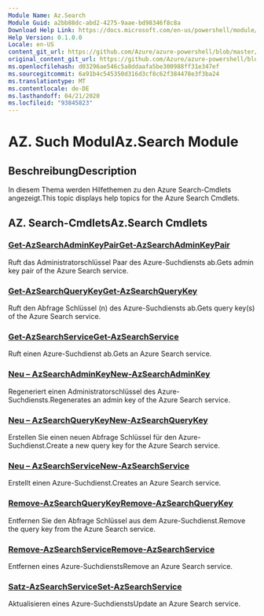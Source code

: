 ```yaml
---
Module Name: Az.Search
Module Guid: a2bb88dc-abd2-4275-9aae-bd98346f8c8a
Download Help Link: https://docs.microsoft.com/en-us/powershell/module/az.search
Help Version: 0.1.0.0
Locale: en-US
content_git_url: https://github.com/Azure/azure-powershell/blob/master/src/Search/Search/help/Az.Search.md
original_content_git_url: https://github.com/Azure/azure-powershell/blob/master/src/Search/Search/help/Az.Search.md
ms.openlocfilehash: d03296ae546c5a8ddaafa5be300988ff31e347ef
ms.sourcegitcommit: 6a91b4c545350d316d3cf8c62f384478e3f3ba24
ms.translationtype: MT
ms.contentlocale: de-DE
ms.lasthandoff: 04/21/2020
ms.locfileid: "93845823"
---
```

# <span data-ttu-id="50019-101">AZ. Such Modul</span><span class="sxs-lookup"><span data-stu-id="50019-101">Az.Search Module</span></span>
## <span data-ttu-id="50019-102">Beschreibung</span><span class="sxs-lookup"><span data-stu-id="50019-102">Description</span></span>
<span data-ttu-id="50019-103">In diesem Thema werden Hilfethemen zu den Azure Search-Cmdlets angezeigt.</span><span class="sxs-lookup"><span data-stu-id="50019-103">This topic displays help topics for the Azure Search Cmdlets.</span></span>

## <span data-ttu-id="50019-104">AZ. Search-Cmdlets</span><span class="sxs-lookup"><span data-stu-id="50019-104">Az.Search Cmdlets</span></span>
### [<span data-ttu-id="50019-105">Get-AzSearchAdminKeyPair</span><span class="sxs-lookup"><span data-stu-id="50019-105">Get-AzSearchAdminKeyPair</span></span>](Get-AzSearchAdminKeyPair.md)
<span data-ttu-id="50019-106">Ruft das Administratorschlüssel Paar des Azure-Suchdiensts ab.</span><span class="sxs-lookup"><span data-stu-id="50019-106">Gets admin key pair of the Azure Search service.</span></span>

### [<span data-ttu-id="50019-107">Get-AzSearchQueryKey</span><span class="sxs-lookup"><span data-stu-id="50019-107">Get-AzSearchQueryKey</span></span>](Get-AzSearchQueryKey.md)
<span data-ttu-id="50019-108">Ruft den Abfrage Schlüssel (n) des Azure-Suchdiensts ab.</span><span class="sxs-lookup"><span data-stu-id="50019-108">Gets query key(s) of the Azure Search service.</span></span>

### [<span data-ttu-id="50019-109">Get-AzSearchService</span><span class="sxs-lookup"><span data-stu-id="50019-109">Get-AzSearchService</span></span>](Get-AzSearchService.md)
<span data-ttu-id="50019-110">Ruft einen Azure-Suchdienst ab.</span><span class="sxs-lookup"><span data-stu-id="50019-110">Gets an Azure Search service.</span></span>

### [<span data-ttu-id="50019-111">Neu – AzSearchAdminKey</span><span class="sxs-lookup"><span data-stu-id="50019-111">New-AzSearchAdminKey</span></span>](New-AzSearchAdminKey.md)
<span data-ttu-id="50019-112">Regeneriert einen Administratorschlüssel des Azure-Suchdiensts.</span><span class="sxs-lookup"><span data-stu-id="50019-112">Regenerates an admin key of the Azure Search service.</span></span>

### [<span data-ttu-id="50019-113">Neu – AzSearchQueryKey</span><span class="sxs-lookup"><span data-stu-id="50019-113">New-AzSearchQueryKey</span></span>](New-AzSearchQueryKey.md)
<span data-ttu-id="50019-114">Erstellen Sie einen neuen Abfrage Schlüssel für den Azure-Suchdienst.</span><span class="sxs-lookup"><span data-stu-id="50019-114">Create a new query key for the Azure Search service.</span></span>

### [<span data-ttu-id="50019-115">Neu – AzSearchService</span><span class="sxs-lookup"><span data-stu-id="50019-115">New-AzSearchService</span></span>](New-AzSearchService.md)
<span data-ttu-id="50019-116">Erstellt einen Azure-Suchdienst.</span><span class="sxs-lookup"><span data-stu-id="50019-116">Creates an Azure Search service.</span></span>

### [<span data-ttu-id="50019-117">Remove-AzSearchQueryKey</span><span class="sxs-lookup"><span data-stu-id="50019-117">Remove-AzSearchQueryKey</span></span>](Remove-AzSearchQueryKey.md)
<span data-ttu-id="50019-118">Entfernen Sie den Abfrage Schlüssel aus dem Azure-Suchdienst.</span><span class="sxs-lookup"><span data-stu-id="50019-118">Remove the query key from the Azure Search service.</span></span>

### [<span data-ttu-id="50019-119">Remove-AzSearchService</span><span class="sxs-lookup"><span data-stu-id="50019-119">Remove-AzSearchService</span></span>](Remove-AzSearchService.md)
<span data-ttu-id="50019-120">Entfernen eines Azure-Suchdiensts</span><span class="sxs-lookup"><span data-stu-id="50019-120">Remove an Azure Search service.</span></span>

### [<span data-ttu-id="50019-121">Satz-AzSearchService</span><span class="sxs-lookup"><span data-stu-id="50019-121">Set-AzSearchService</span></span>](Set-AzSearchService.md)
<span data-ttu-id="50019-122">Aktualisieren eines Azure-Suchdiensts</span><span class="sxs-lookup"><span data-stu-id="50019-122">Update an Azure Search service.</span></span>


